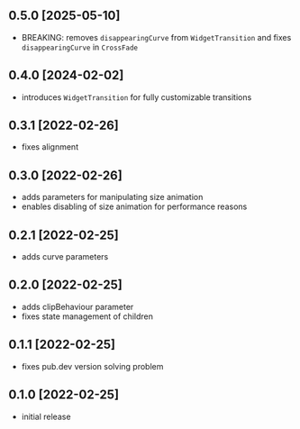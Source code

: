 ## 0.5.0 [2025-05-10]
- BREAKING: removes `disappearingCurve` from `WidgetTransition` and fixes `disappearingCurve` in `CrossFade`

## 0.4.0 [2024-02-02]
- introduces `WidgetTransition` for fully customizable transitions

## 0.3.1 [2022-02-26]
- fixes alignment

## 0.3.0 [2022-02-26]
- adds parameters for manipulating size animation
- enables disabling of size animation for performance reasons

## 0.2.1 [2022-02-25]
- adds curve parameters

## 0.2.0 [2022-02-25]
- adds clipBehaviour parameter
- fixes state management of children

## 0.1.1 [2022-02-25]
- fixes pub.dev version solving problem

## 0.1.0 [2022-02-25]
- initial release
